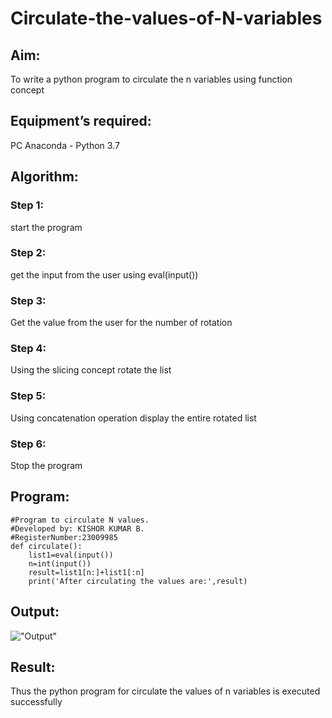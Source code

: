 # Circulate-the-values-of-N-variables
## Aim:
To write a python program to circulate the n variables using function concept
## Equipment’s required:
PC
Anaconda - Python 3.7
## Algorithm: 
### Step 1: 
start the program
### Step 2: 
get the input from the user using eval(input())
### Step 3: 
Get the value from the user for the number of rotation
### Step 4: 
Using the slicing concept rotate the list

### Step 5: 
Using concatenation operation display the entire rotated list
### Step 6:
Stop the program 
## Program:
```
#Program to circulate N values.
#Developed by: KISHOR KUMAR B.
#RegisterNumber:23009985
def circulate():
    list1=eval(input())
    n=int(input())
    result=list1[n:]+list1[:n]
    print('After circulating the values are:',result)

```
## Output:
!["Output"](![OutPut](https://github.com/Kishorerz/Circulate-the-values-of-N-variables/assets/144451216/7ce9e456-3bd8-4fe8-bdb9-b22df93d7c27)
)
## Result:
Thus the python program for circulate the values of n variables is executed successfully
